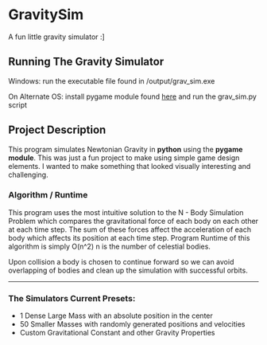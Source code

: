 # GravitySim
A fun little gravity simulator :]



## Running The Gravity Simulator
Windows: run the executable file found in /output/grav_sim.exe

On Alternate OS: install pygame module found [here](https://www.pygame.org/wiki/GettingStarted) and run the grav_sim.py script


## Project Description
This program simulates Newtonian Gravity in **python** using the **pygame module**. This was just a fun project to make using 
simple game design elements. I wanted to make something that looked visually interesting and challenging.

### Algorithm / Runtime
This program uses the most intuitive solution to the N - Body Simulation Problem which compares the gravitational force of each body
on each other at each time step. The sum of these forces affect the acceleration of each body which affects its position at each time step.
Program Runtime of this algorithm is simply O(n^2) n is the number of celestial bodies.

Upon collision a body is chosen to continue forward so we can avoid overlapping of bodies and clean up the simulation with successful orbits.






---
### The Simulators Current Presets:
- 1 Dense Large Mass with an absolute position in the center
- 50 Smaller Masses with randomly generated positions and velocities
- Custom Gravitational Constant and other Gravity Properties
